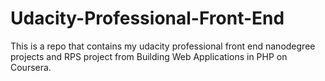 # Udacity-Professional-Front-End

This is a repo that contains my udacity professional front end nanodegree projects and RPS project from Building Web Applications in PHP on Coursera.
